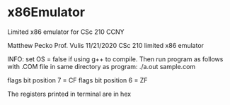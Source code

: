 # x86Emulator
Limited x86 emulator for CSc 210 CCNY

Matthew Pecko
Prof. Vulis
11/21/2020
CSc 210 limited x86 emulator

INFO:
set OS = false if using g++ to compile.
Then run program as follows with .COM file in same directory as program: 
./a.out sample.com

flags bit position 7 = CF
flags bit position 6 = ZF

The registers printed in terminal are in hex
